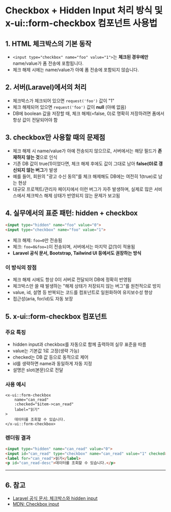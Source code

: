 # Checkbox + Hidden Input 처리 방식 및 x-ui::form-checkbox 컴포넌트 사용법

## 1. HTML 체크박스의 기본 동작
- `<input type="checkbox" name="foo" value="1">`는 **체크된 경우에만** name/value가 폼 전송에 포함됩니다.
- 체크 해제 시에는 name/value가 아예 폼 전송에 포함되지 않습니다.

## 2. 서버(Laravel)에서의 처리
- 체크박스가 체크되어 있으면 `request('foo')` 값이 "1"
- 체크 해제되어 있으면 `request('foo')` 값이 **null** (아예 없음)
- DB에 boolean 값을 저장할 때, 체크 해제(=false, 0)로 명확히 저장하려면 폼에서 항상 값이 전달되어야 함

## 3. checkbox만 사용할 때의 문제점
- 체크 해제 시 name/value가 아예 전송되지 않으므로, 서버에서는 해당 필드가 **존재하지 않는 것**으로 인식
- 기존 DB 값이 true(1)이었다면, 체크 해제 후에도 값이 그대로 남아 **false(0)로 갱신되지 않는 버그**가 발생
- 예를 들어, 회원의 "광고 수신 동의"를 체크 해제해도 DB에는 여전히 1(true)로 남는 현상
- 대규모 프로젝트/관리자 페이지에서 이런 버그가 자주 발생하며, 실제로 많은 서비스에서 체크박스 해제 상태가 반영되지 않는 문제가 보고됨

## 4. 실무에서의 표준 패턴: hidden + checkbox
```html
<input type="hidden" name="foo" value="0">
<input type="checkbox" name="foo" value="1">
```
- 체크 해제: `foo=0`만 전송됨
- 체크: `foo=0&foo=1`이 전송되며, 서버에서는 마지막 값(1)이 적용됨
- **Laravel 공식 문서, Bootstrap, Tailwind UI 등에서도 권장하는 방식**

### 이 방식의 장점
- 체크 해제 시에도 항상 0이 서버로 전달되어 DB에 정확히 반영됨
- 체크박스만 쓸 때 발생하는 "해제 상태가 저장되지 않는 버그"를 원천적으로 방지
- value, id, 설명 등 반복되는 코드를 컴포넌트로 일원화하여 유지보수성 향상
- 접근성(aria, for/id)도 자동 보장

## 5. x-ui::form-checkbox 컴포넌트

### 주요 특징
- hidden input과 checkbox를 자동으로 함께 출력하여 실무 표준을 따름
- value는 기본값 1로 고정(생략 가능)
- checked는 DB 값 등으로 동적으로 제어
- id를 생략하면 name과 동일하게 자동 지정
- 설명은 slot(본문)으로 전달

### 사용 예시
```blade
<x-ui::form-checkbox
    name="can_read"
    :checked="$item->can_read"
    label="읽기"
>
    데이터를 조회할 수 있습니다.
</x-ui::form-checkbox>
```

### 렌더링 결과
```html
<input type="hidden" name="can_read" value="0">
<input id="can_read" type="checkbox" name="can_read" value="1" checked>
<label for="can_read">읽기</label>
<p id="can_read-desc">데이터를 조회할 수 있습니다.</p>
```

---

## 6. 참고
- [Laravel 공식 문서: 체크박스와 hidden input](https://laravel.com/docs/10.x/blade#checkbox-inputs)
- [MDN: Checkbox input](https://developer.mozilla.org/en-US/docs/Web/HTML/Element/input/checkbox) 